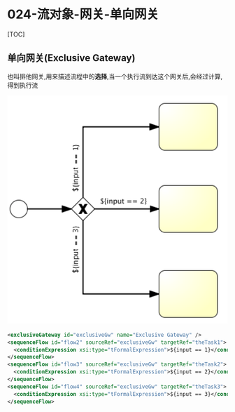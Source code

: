 # 024-流对象-网关-单向网关

[TOC]

## 单向网关(Exclusive Gateway)

也叫排他网关,用来描述流程中的**选择**,当一个执行流到达这个网关后,会经过计算,得到执行流

<img src="../../../assets/image-20201002111933425.png" alt="image-20201002111933425" style="zoom:200%;" />

```xml
<exclusiveGateway id="exclusiveGw" name="Exclusive Gateway" />
<sequenceFlow id="flow2" sourceRef="exclusiveGw" targetRef="theTask1">
  <conditionExpression xsi:type="tFormalExpression">${input == 1}</conditionExpression>
</sequenceFlow>
<sequenceFlow id="flow3" sourceRef="exclusiveGw" targetRef="theTask2">
  <conditionExpression xsi:type="tFormalExpression">${input == 2}</conditionExpression>
</sequenceFlow>
<sequenceFlow id="flow4" sourceRef="exclusiveGw" targetRef="theTask3">
  <conditionExpression xsi:type="tFormalExpression">${input == 3}</conditionExpression>
</sequenceFlow>
```

